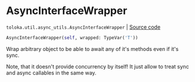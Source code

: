 # AsyncInterfaceWrapper
`toloka.util.async_utils.AsyncInterfaceWrapper` | [Source code](https://github.com/Toloka/toloka-kit/blob/v0.1.24/src/util/async_utils.py#L81)

```python
AsyncInterfaceWrapper(self, wrapped: TypeVar('T'))
```

Wrap arbitrary object to be able to await any of it's methods even if it's sync.


Note, that it doesn't provide concurrency by itself!
It just allow to treat sync and async callables in the same way.

